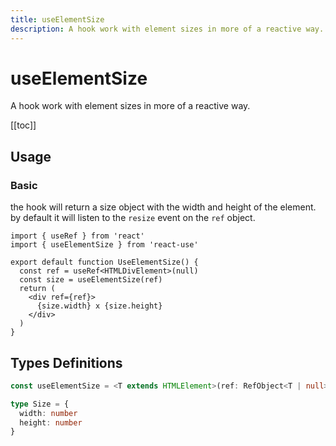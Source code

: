 ```yaml
---
title: useElementSize
description: A hook work with element sizes in more of a reactive way.
---
```


# useElementSize

A hook work with element sizes in more of a reactive way.

[[toc]]

## Usage

### Basic

the hook will return a size object with the width and height of the element.
<br />
by default it will listen to the `resize` event on the `ref` object.

```tsx
import { useRef } from 'react'
import { useElementSize } from 'react-use'

export default function UseElementSize() {
  const ref = useRef<HTMLDivElement>(null)
  const size = useElementSize(ref)
  return (
    <div ref={ref}>
      {size.width} x {size.height}
    </div>
  )
}
```

<div>
<div ref="demo"></div>
</div>

## Types Definitions

```ts
const useElementSize = <T extends HTMLElement>(ref: RefObject<T | null>): Size

type Size = {
  width: number
  height: number
}
```

<script setup>
import { createElement } from 'react'
import { createRoot } from 'react-dom/client'
import { ref, onMounted } from 'vue'
import UseElementSize from './use-element-size.tsx'

const demo = ref()

onMounted(() => {
  const root = createRoot(demo.value)
  root.render(createElement(UseElementSize, {}, null))
})

</script>
